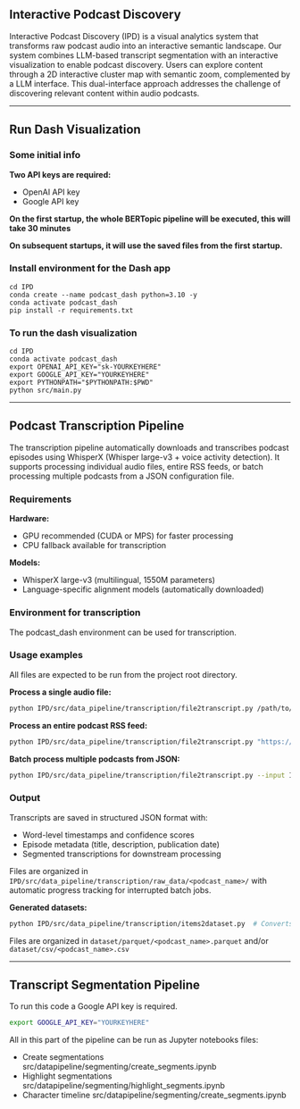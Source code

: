 ## Interactive Podcast Discovery

Interactive Podcast Discovery (IPD) is a visual analytics system that transforms raw podcast audio into an interactive semantic landscape. Our system combines LLM-based transcript segmentation with an interactive visualization to enable podcast discovery. Users can explore content through a 2D interactive cluster map with semantic zoom, complemented by a LLM interface. This dual-interface approach addresses the challenge of discovering relevant content within audio podcasts.

---

## Run Dash Visualization

### Some initial info

**Two API keys are required:**

- OpenAI API key
- Google API key

**On the first startup, the whole BERTopic pipeline will be executed, this will take 30 minutes**

**On subsequent startups, it will use the saved files from the first startup.**

### Install environment for the Dash app

```
cd IPD
conda create --name podcast_dash python=3.10 -y
conda activate podcast_dash
pip install -r requirements.txt
```

### To run the dash visualization

```
cd IPD
conda activate podcast_dash
export OPENAI_API_KEY="sk-YOURKEYHERE"
export GOOGLE_API_KEY="YOURKEYHERE"
export PYTHONPATH="$PYTHONPATH:$PWD"
python src/main.py 
```

---

## Podcast Transcription Pipeline

The transcription pipeline automatically downloads and transcribes podcast episodes using WhisperX (Whisper large-v3 + voice activity detection). It supports processing individual audio files, entire RSS feeds, or batch processing multiple podcasts from a JSON configuration file.

### Requirements

**Hardware:**

- GPU recommended (CUDA or MPS) for faster processing
- CPU fallback available for transcription

**Models:**

- WhisperX large-v3 (multilingual, 1550M parameters)
- Language-specific alignment models (automatically downloaded)

### Environment for transcription

The podcast_dash environment can be used for transcription.

### Usage examples

All files are expected to be run from the project root directory.

**Process a single audio file:**

```bash
python IPD/src/data_pipeline/transcription/file2transcript.py /path/to/audio/file.mp3
```

**Process an entire podcast RSS feed:**

```bash
python IPD/src/data_pipeline/transcription/file2transcript.py "https://feeds.simplecast.com/your-podcast-feed"
```

**Batch process multiple podcasts from JSON:**

```bash
python IPD/src/data_pipeline/transcription/file2transcript.py --input IPD/src/data_pipeline/transcription/podcast_feeds.json
```

### Output

Transcripts are saved in structured JSON format with:

- Word-level timestamps and confidence scores
- Episode metadata (title, description, publication date)
- Segmented transcriptions for downstream processing

Files are organized in `IPD/src/data_pipeline/transcription/raw_data/<podcast_name>/` with automatic progress tracking for interrupted batch jobs.

**Generated datasets:**

```bash
python IPD/src/data_pipeline/transcription/items2dataset.py  # Converts raw JSON to Parquet/CSV datasets
```

Files are organized in `dataset/parquet/<podcast_name>.parquet` and/or `dataset/csv/<podcast_name>.csv`

---

## Transcript Segmentation Pipeline

To run this code a Google API key is required.

```bash
export GOOGLE_API_KEY="YOURKEYHERE"
```

All in this part of the pipeline can be run as Jupyter notebooks files:

- Create segmentations src/datapipeline/segmenting/create_segments.ipynb
- Highlight segmentations src/datapipeline/segmenting/highlight_segments.ipynb
- Character timeline src/datapipeline/segmenting/create_segments.ipynb

